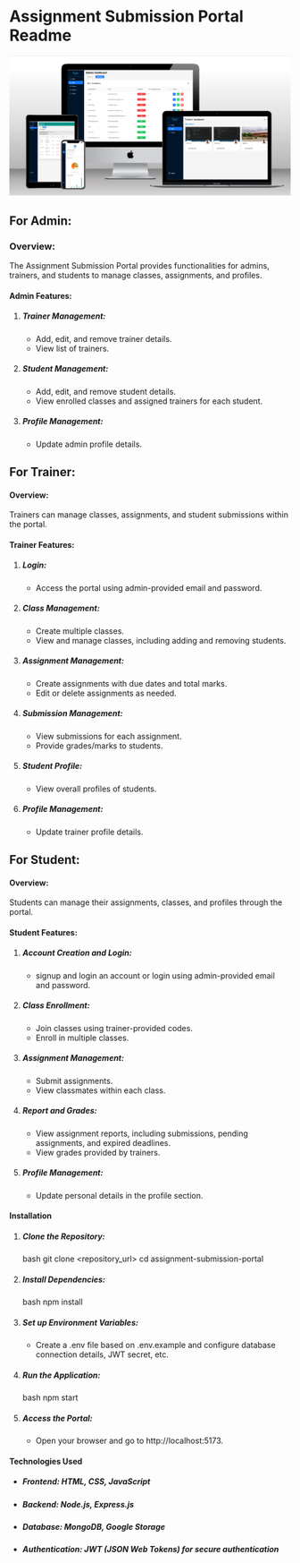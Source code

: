 # Assignment Submission Portal Readme

![Demo App](/public/Assignment-Submission-Portal-Mockup.png)

## For Admin:

### Overview:
The Assignment Submission Portal provides functionalities for admins, trainers, and students to manage classes, assignments, and profiles.

#### Admin Features:
1. ##### Trainer Management:
   - Add, edit, and remove trainer details.
   - View list of trainers.

2. ##### Student Management:
   - Add, edit, and remove student details.
   - View enrolled classes and assigned trainers for each student.

3. ##### Profile Management:
   - Update admin profile details.

## For Trainer:

#### Overview:
Trainers can manage classes, assignments, and student submissions within the portal.

#### Trainer Features:
1. ##### Login:
   - Access the portal using admin-provided email and password.

2. ##### Class Management:
   - Create multiple classes.
   - View and manage classes, including adding and removing students.

3. ##### Assignment Management:
   - Create assignments with due dates and total marks.
   - Edit or delete assignments as needed.

4. ##### Submission Management:
   - View submissions for each assignment.
   - Provide grades/marks to students.

5. ##### Student Profile:
   - View overall profiles of students.

6. ##### Profile Management:
   - Update trainer profile details.

## For Student:

#### Overview:
Students can manage their assignments, classes, and profiles through the portal.

#### Student Features:
1. ##### Account Creation and Login:
   - signup and login an account or login using admin-provided email and password.

2. ##### Class Enrollment:
   - Join classes using trainer-provided codes.
   - Enroll in multiple classes.

3. ##### Assignment Management:
   - Submit assignments.
   - View classmates within each class.

4. ##### Report and Grades:
   - View assignment reports, including submissions, pending assignments, and expired deadlines.
   - View grades provided by trainers.

5. ##### Profile Management:
   - Update personal details in the profile section.

#### Installation

1. ##### Clone the Repository:
   bash
   git clone <repository_url>
   cd assignment-submission-portal
   

2. ##### Install Dependencies:
   bash
   npm install
   

3. ##### Set up Environment Variables:
   - Create a .env file based on .env.example and configure database connection details, JWT secret, etc.

4. ##### Run the Application:
   bash
   npm start
   

5. ##### Access the Portal:
   - Open your browser and go to http://localhost:5173.

#### Technologies Used

- ##### Frontend: HTML, CSS, JavaScript
- ##### Backend: Node.js, Express.js
- ##### Database: MongoDB, Google Storage
- ##### Authentication: JWT (JSON Web Tokens) for secure authentication
